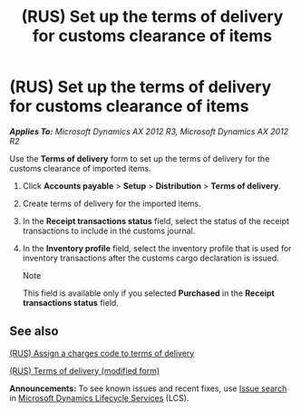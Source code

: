 ﻿---
title: (RUS) Set up the terms of delivery for customs clearance of items
TOCTitle: (RUS) Set up the terms of delivery for customs clearance of items
ms:assetid: 80b8355a-e6e5-457f-88c0-841cf58eb6ed
ms:mtpsurl: https://technet.microsoft.com/en-us/library/JJ733247(v=AX.60)
ms:contentKeyID: 49685214
ms.date: 04/18/2014
mtps_version: v=AX.60
---

# (RUS) Set up the terms of delivery for customs clearance of items 


_**Applies To:** Microsoft Dynamics AX 2012 R3, Microsoft Dynamics AX 2012 R2_

Use the **Terms of delivery** form to set up the terms of delivery for the customs clearance of imported items.

1.  Click **Accounts payable** \> **Setup** \> **Distribution** \> **Terms of delivery**.

2.  Create terms of delivery for the imported items.

3.  In the **Receipt transactions status** field, select the status of the receipt transactions to include in the customs journal.

4.  In the **Inventory profile** field, select the inventory profile that is used for inventory transactions after the customs cargo declaration is issued.
    

    > [!NOTE]
    > <P>This field is available only if you selected <STRONG>Purchased</STRONG> in the <STRONG>Receipt transactions status</STRONG> field.</P>



## See also

[(RUS) Assign a charges code to terms of delivery](rus-assign-a-charges-code-to-terms-of-delivery.md)

[(RUS) Terms of delivery (modified form)](https://technet.microsoft.com/en-us/library/jj733176\(v=ax.60\))

  
**Announcements:** To see known issues and recent fixes, use [Issue search](http://go.microsoft.com/fwlink/?linkid=389258) in [Microsoft Dynamics Lifecycle Services](http://go.microsoft.com/fwlink/?linkid=306505) (LCS).

